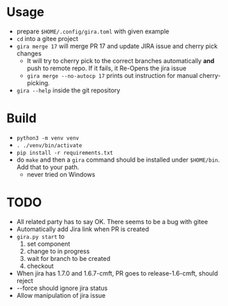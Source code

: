 # Usage
* prepare `$HOME/.config/gira.toml` with given example
* `cd` into a gitee project
* `gira merge 17` will merge PR 17 and update JIRA issue and cherry pick changes
    * It will try to cherry pick to the correct branches automatically **and** push to remote repo. If it fails, it Re-Opens the jira issue
    * `gira merge --no-autocp 17` prints out instruction for manual cherry-picking.
* `gira --help` inside the git repository


# Build
* `python3 -m venv venv`
* `. ./venv/bin/activate`
* `pip install -r requirements.txt`
* do `make` and then a `gira` command should be installed under `$HOME/bin`. Add that to your path.
    * never tried on Windows


# TODO
* All related party has to say OK. There seems to be a bug with gitee
* Automatically add Jira link when PR is created
* `gira.py start` to
    1. set component
    1. change to in progress
    1. wait for branch to be created
    1. checkout 
* When jira has 1.7.0 and 1.6.7-cmft, PR goes to release-1.6-cmft, should reject
* --force should ignore jira status
* Allow manipulation of jira issue
